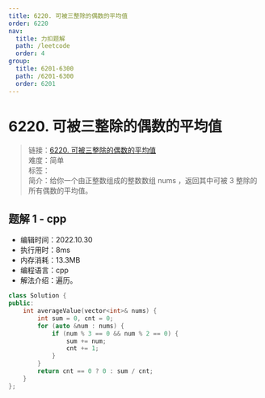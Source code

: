 ```yaml
---
title: 6220. 可被三整除的偶数的平均值
order: 6220
nav:
  title: 力扣题解
  path: /leetcode
  order: 4
group:
  title: 6201-6300
  path: /6201-6300
  order: 6201
---
```


# 6220. 可被三整除的偶数的平均值
    
> 链接：[6220. 可被三整除的偶数的平均值](https://leetcode.cn/problems/most-popular-video-creator/)  
> 难度：简单  
> 标签：  
> 简介：给你一个由正整数组成的整数数组 nums ，返回其中可被 3 整除的所有偶数的平均值。
      
## 题解 1 - cpp
- 编辑时间：2022.10.30
- 执行用时：8ms
- 内存消耗：13.3MB
- 编程语言：cpp
- 解法介绍：遍历。
```cpp
class Solution {
public:
    int averageValue(vector<int>& nums) {
        int sum = 0, cnt = 0;
        for (auto &num : nums) {
            if (num % 3 == 0 && num % 2 == 0) {
                sum += num;
                cnt += 1;
            }
        }
        return cnt == 0 ? 0 : sum / cnt;
    }
};
```

      